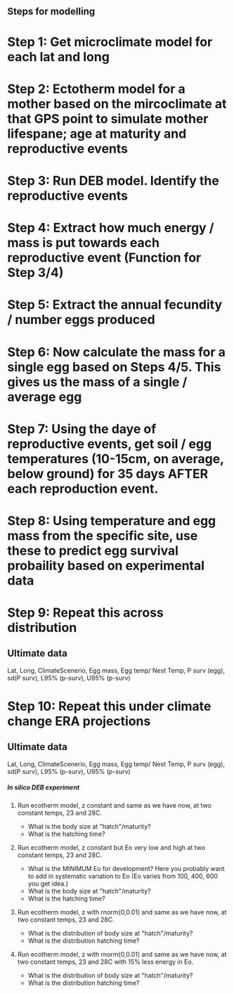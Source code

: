 ## Steps for modelling

# Step 1: Get microclimate model for each lat and long
# Step 2: Ectotherm model for a mother based on the mircoclimate at that GPS point to simulate mother lifespane; age at maturity and reproductive events
# Step 3: Run DEB model. Identify the reproductive events
# Step 4: Extract how much energy / mass is put towards each reproductive event (Function for Step 3/4)
# Step 5: Extract the annual fecundity / number eggs produced
# Step 6: Now calculate the mass for a single egg based on Steps 4/5. This gives us the mass of a single / average egg
# Step 7: Using the daye of reproductive events, get soil / egg temperatures (10-15cm, on average, below ground) for 35 days AFTER each reproduction event.
# Step 8: Using temperature and egg mass from the specific site, use these to predict egg survival probaility based on experimental data
# Step 9: Repeat this across distribution

## Ultimate data
Lat, Long, ClimateScenerio, Egg mass, Egg temp/ Nest Temp, P surv (egg), sd(P surv), L95% (p-surv), U95% (p-surv)

# Step 10: Repeat this under climate change ERA projections
## Ultimate data
Lat, Long, ClimateScenerio, Egg mass, Egg temp/ Nest Temp, P surv (egg), sd(P surv), L95% (p-surv), U95% (p-surv)

##### In silico DEB experiment

1) Run ecotherm model, z constant and same as we have now, at two constant temps, 23 and 28C.
	- What is the body size at "hatch"/maturity?
	- What is the hatching time?

2) Run ecotherm model, z constant but Eo very low and high at two constant temps, 23 and 28C.
	- What is the MINIMUM Eo for development? Here you probably want to add in systematic variation to Eo (Eo varies from 100, 400, 600 you get idea.)
	- What is the body size at "hatch"/maturity?
	- What is the hatching time?

3) Run ecotherm model, z with rnorm(0,0.01) and same as we have now, at two constant temps, 23 and 28C.
	- What is the distribution of body size at "hatch"/maturity?
	- What is the distribution hatching time?

4) Run ecotherm model, z with rnorm(0,0.01) and same as we have now, at two constant temps, 23 and 28C with 15% less energy in Eo.
	- What is the distribution of body size at "hatch"/maturity?
	- What is the distribution hatching time?
